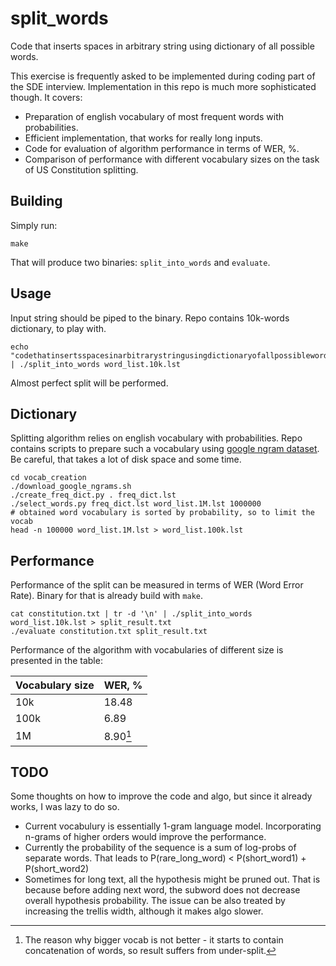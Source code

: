 # split_words
Code that inserts spaces in arbitrary string using dictionary of all possible words.

This exercise is frequently asked to be implemented during coding part of the SDE interview.
Implementation in this repo is much more sophisticated though. It covers:

* Preparation of english vocabulary of most frequent words with probabilities.
* Efficient implementation, that works for really long inputs.
* Code for evaluation of algorithm performance in terms of WER, %.
* Comparison of performance with different vocabulary sizes on the task of US Constitution splitting.

## Building

Simply run:

```
make
```
That will produce two binaries: `split_into_words` and `evaluate`.

## Usage

Input string should be piped to the binary. Repo contains 10k-words dictionary, to play with.

```
echo "codethatinsertsspacesinarbitrarystringusingdictionaryofallpossiblewords" | ./split_into_words word_list.10k.lst
```
Almost perfect split will be performed.

## Dictionary

Splitting algorithm relies on english vocabulary with probabilities.
Repo contains scripts to prepare such a vocabulary using [google ngram dataset](http://storage.googleapis.com/books/ngrams/books/datasetsv2.html).
Be careful, that takes a lot of disk space and some time.

```
cd vocab_creation
./download_google_ngrams.sh
./create_freq_dict.py . freq_dict.lst
./select_words.py freq_dict.lst word_list.1M.lst 1000000
# obtained word vocabulary is sorted by probability, so to limit the vocab
head -n 100000 word_list.1M.lst > word_list.100k.lst
```
## Performance

Performance of the split can be measured in terms of WER (Word Error Rate).
Binary for that is already build with `make`.

```
cat constitution.txt | tr -d '\n' | ./split_into_words word_list.10k.lst > split_result.txt
./evaluate constitution.txt split_result.txt
```
Performance of the algorithm with vocabularies of different size is presented in the table:

Vocabulary size  | WER, %
---------------- | -------------
10k              | 18.48
100k             | 6.89
1M               | 8.90[^1]

[^1]: The reason why bigger vocab is not better - it starts to contain concatenation of words, so result suffers from under-split.

## TODO
Some thoughts on how to improve the code and algo, but since it already works, I was lazy to do so.

* Current vocabulury is essentially 1-gram language model. Incorporating n-grams of higher orders would improve the performance.
* Currently the probability of the sequence is a sum of log-probs of separate words. That leads to P(rare\_long\_word) < P(short\_word1) + P(short\_word2)
* Sometimes for long text, all the hypothesis might be pruned out. That is because before adding next word, the subword does not decrease overall hypothesis probability. The issue can be also treated by increasing the trellis width, although it makes algo slower.


